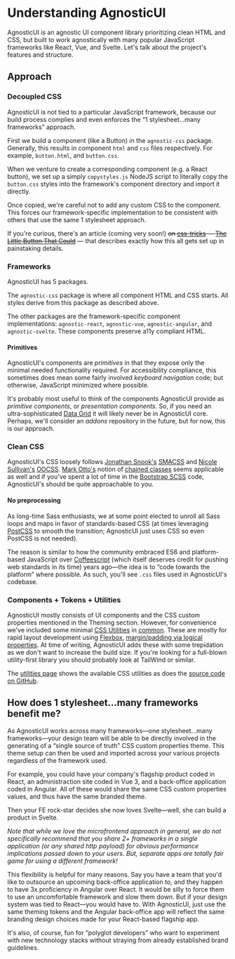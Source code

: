 # Understanding AgnosticUI

AgnosticUI is an agnostic UI component library prioritizing clean HTML and CSS, but built to work agnostically with many popular JavaScript frameworks like React, Vue, and Svelte. Let's talk about the project's features and structure. 

## Approach

### Decoupled CSS

AgnosticUI is not tied to a particular JavaScript framework, because our build process complies and even enforces the &ldquo;1 stylesheet…many frameworks&rdquo; approach.

<div class="mbe24"></div>

First we build a component (like a Button) in the `agnostic-css` package. Generally, this results in component `html` and `css` files respectively. For example, `button.html`, and `button.css`.

<div class="mbe24"></div>

When we venture to create a corresponding component (e.g. a React button), we set up a simply `copystyles.js` NodeJS script to literally copy the `button.css` styles into the framework's component directory and import it directly.

<div class="mbe24"></div>

Once copied, we're careful not to add any custom CSS to the component. This forces our framework-specific implementation to be consistent with others that use the same 1 stylesheet approach.

<div class="mbe24"></div>

If you're curious, there's an article (coming very soon!) ~~on [css-tricks](https://css-tricks.com/) — [The Little Button That Could](https://css-tricks.com/)~~ — that describes exactly how this all gets set up in painstaking details.

### Frameworks

AgnosticUI has 5 packages.

<div class="mbe24"></div>

The `agnostic-css` package is where all component HTML and CSS starts. All styles derive from this package as described above.

<div class="mbe24"></div>

The other packages are the framework-specific component implementations: `agnostic-react`, `agnostic-vue`, `agnostic-angular`, and `agnostic-svelte`. These components preserve a11y compliant HTML.

<div class="mbe24"></div>

#### Primitives

AgnosticUI's components are _primitives_ in that they expose only the minimal needed functionality required. For accessibility compliance, this sometimes does mean some fairly involved _keyboard navigation_ code; but otherwise, JavaScript minimized where possible.

<div class="mbe24"></div>

It's probably most useful to think of the components AgnosticUI provide as _primitive components_, or _presentation components_. So, if you need an ultra-sophisticated [Data Grid](https://www.w3.org/TR/wai-aria-practices/examples/grid/dataGrids.html) it will likely never be in AgnosticUI core. Perhaps, we'll consider an _addons_ repository in the future, but for now, this is our approach.

### Clean CSS

AgnosticUI's CSS loosely follows [Jonathan Snook's](https://snook.ca/) [SMACSS](http://smacss.com/) and [Nicole Sullivan's](http://www.stubbornella.org/content/) [OOCSS](https://github.com/stubbornella/oocss/tree/master/oocss#overview). [Mark Otto's](https://markdotto.com/about/) notion of [chained classes](https://markdotto.com/2012/02/16/scope-css-classes-with-prefixes/) seems applicable as well and if you've spent a lot of time in the [Bootstrap SCSS](https://github.com/twbs/bootstrap/tree/main/scss) code, AgnosticUI's should be quite approachable to you.

#### No preprocessing

As long-time Sass enthusiasts, we at some point elected to unroll all Sass loops and maps in favor of standards-based CSS (at times leveraging [PostCSS](https://postcss.org/) to smooth the transition; AgnosticUI just uses CSS so even PostCSS is not needed).

<div class="mbe24"></div>

The reason is similar to how the community embraced ES6 and platform-based JavaScript over [Coffeescript](https://coffeescript.org/) (which itself deserves credit for pushing web standards in its time) years ago—the idea is to &ldquo;code towards the platform&rdquo; where possible. As such, you'll see `.css` files used in AgnosticUI's codebase.

<div class="mbe24"></div>

### Components + Tokens + Utilities

AgnosticUI mostly consists of UI components and the CSS custom properties mentioned in the Theming section. However, for convenience we've included some minimal [CSS Utilities](https://css-tricks.com/need-css-utility-library/) in [common](https://github.com/AgnosticUI/agnosticui/tree/master/agnostic-css/public/css-src). These are mostly for rapid layout development using [Flexbox](https://developer.mozilla.org/en-US/docs/Learn/CSS/CSS_layout/Flexbox), [margin/padding via logical properties](https://developer.mozilla.org/en-US/docs/Web/CSS/CSS_Logical_Properties). At time of writing, AgnosticUI adds these with some trepidation as we don't want to increase the build size. If you're looking for a full-blown utility-first library you should probably look at TailWind or similar.

<div class="mbe24"></div>

The [utilities page](./utilities.md) shows the available CSS utilities as does the [source code on GitHub](https://github.com/AgnosticUI/agnosticui/blob/master/agnostic-css/public/css-dist/common.concat.css#L276).

## How does 1 stylesheet…many frameworks benefit me?

As AgnosticUI works across many frameworks—one stylesheet…many frameworks—your design team will be able to be directly involved in the generating of a &ldquo;single source of truth&rdquo; CSS custom properties theme. This theme setup can then be used and imported across your various projects regardless of the framework used.

<div class="mbe24"></div>


For example, you could have your company's flagship product coded in React, an administraction site coded in Vue 3, and a back-office application coded in Angular. All of these would share the same CSS custom properties values, and thus have the same branded theme.

<div class="mbe24"></div>

Then your FE rock-star decides she now loves Svelte—well, she can build a product in Svelte.

<div class="mbe24"></div>

_Note that while we love the microfrontend approach in general, we do not specifically recommend that you share 2+ frameworks in a single application (or any shared http payload) for obvious performance implications passed down to your users. But, separate apps are totally fair game for using a different framework!_

<div class="mbe24"></div>

This flexibility is helpful for many reasons. Say you have a team that you'd like to outsource an upcoming back-office application to, and they happen to have 3x proficiency in Angular over React. It would be silly to force them to use an uncomfortable framework and slow them down. But if your design system was tied to React—you would have to. With AgnosticUI, just use the same theming tokens and the Angular back-office app will reflect the same branding design choices made for your React-based flagship app.

<div class="mbe24"></div>

It's also, of course, fun for &ldquo;polyglot developers&rdquo; who want to experiment with new technology stacks without straying from already established brand guidelines.
